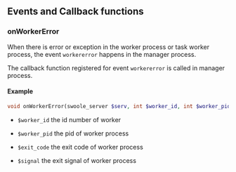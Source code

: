 ## Events and Callback functions 

### onWorkerError

When there is error or exception in the worker process or task worker process, the event `workererror` happens in the manager process.

The callback function registered for event `workererror` is called in manager process.

#### Example

```php
void onWorkerError(swoole_server $serv, int $worker_id, int $worker_pid, int $exit_code, int $signal);
```

- `$worker_id` the id number of worker

- `$worker_pid` the pid of worker process

- `$exit_code` the exit code of worker process

- `$signal` the exit signal of worker process
